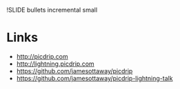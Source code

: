 !SLIDE bullets incremental small
# Links #

* http://picdrip.com
* http://lightning.picdrip.com
* https://github.com/jamesottaway/picdrip
* https://github.com/jamesottaway/picdrip-lightning-talk
